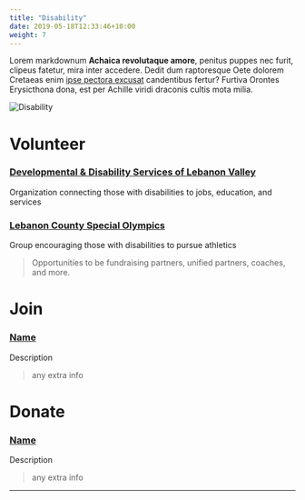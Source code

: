 ```yaml
---
title: "Disability"
date: 2019-05-18T12:33:46+10:00
weight: 7
---
```


Lorem markdownum **Achaica revolutaque amore**, penitus puppes nec furit,
clipeus fatetur, mira inter accedere. Dedit dum raptoresque Oete dolorem
Cretaeas enim [ipse pectora excusat](#in-poscat) candentibus fertur? Furtiva
Orontes Erysicthona dona, est per Achille viridi draconis cultis mota milia.

![Disability](/images/illustrations/IMG_9635.jpg)

# Volunteer

### <a href="https://www.ddslebanon.org/support/" target="_blank">Developmental & Disability Services of Lebanon Valley</a>
Organization connecting those with disabilities to jobs, education, and services

### <a href="https://lebcoso.org/about-us#4fb9a6fb-beb6-40da-9c02-9109c42f8943" target="_blank">Lebanon County Special Olympics</a>
Group encouraging those with disabilities to pursue athletics
> Opportunities to be fundraising partners, unified partners, coaches, and more.

# Join

### <a href="https://chatgpt.com/?hints=search&model=auto" target="_blank">Name</a>
Description
> any extra info

# Donate

### <a href="https://chatgpt.com/?hints=search&model=auto" target="_blank">Name</a>
Description
> any extra info

----

